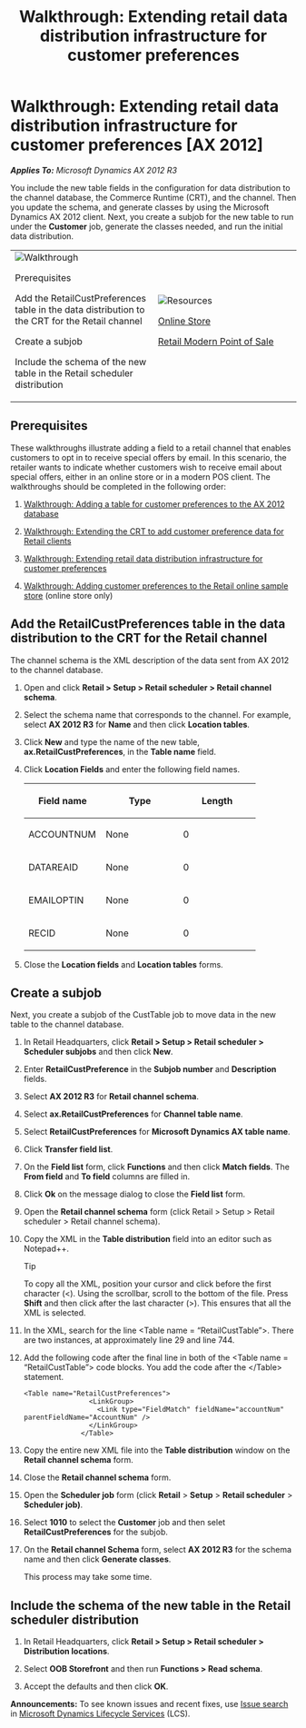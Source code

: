 ﻿---
title: 'Walkthrough: Extending retail data distribution infrastructure for customer preferences'
TOCTitle: 'Walkthrough: Extending retail data distribution'
ms:assetid: 9fac92a4-4ad9-47ca-aa25-ae0c95860495
ms:mtpsurl: https://technet.microsoft.com/en-us/library/Dn720788(v=AX.60)
ms:contentKeyID: 62231589
ms.date: 05/18/2015
mtps_version: v=AX.60
---

# Walkthrough: Extending retail data distribution infrastructure for customer preferences [AX 2012]


_**Applies To:** Microsoft Dynamics AX 2012 R3_

You include the new table fields in the configuration for data distribution to the channel database, the Commerce Runtime (CRT), and the channel. Then you update the schema, and generate classes by using the Microsoft Dynamics AX 2012 client. Next, you create a subjob for the new table to run under the **Customer** job, generate the classes needed, and run the initial data distribution.

<table>
<colgroup>
<col style="width: 50%" />
<col style="width: 50%" />
</colgroup>
<tbody>
<tr class="odd">
<td><img src="images/Dn768211.TopicIcons_Walkthrough(AX.60).png" title="Walkthrough" alt="Walkthrough" />
<p>Prerequisites</p>
<p>Add the RetailCustPreferences table in the data distribution to the CRT for the Retail channel</p>
<p>Create a subjob</p>
<p>Include the schema of the new table in the Retail scheduler distribution</p></td>
<td><img src="images/Dn507140.TopicIcons_Resources(AX.60).png" title="Resources" alt="Resources" />
<p><a href="online-store.md">Online Store</a></p>
<p><a href="retail-modern-point-of-sale.md">Retail Modern Point of Sale</a></p></td>
</tr>
</tbody>
</table>


## Prerequisites

These walkthroughs illustrate adding a field to a retail channel that enables customers to opt in to receive special offers by email. In this scenario, the retailer wants to indicate whether customers wish to receive email about special offers, either in an online store or in a modern POS client. The walkthroughs should be completed in the following order:

1.  [Walkthrough: Adding a table for customer preferences to the AX 2012 database](walkthrough-adding-a-table-for-customer-preferences-to-the-ax-2012-database.md)

2.  [Walkthrough: Extending the CRT to add customer preference data for Retail clients](walkthrough-extending-the-crt-to-add-customer-preference-data-for-retail-clients.md)

3.  [Walkthrough: Extending retail data distribution infrastructure for customer preferences](walkthrough-extending-retail-data-distribution-infrastructure-for-customer-preferences.md)

4.  [Walkthrough: Adding customer preferences to the Retail online sample store](walkthrough-adding-customer-preferences-to-the-retail-online-sample-store.md) (online store only)

## Add the RetailCustPreferences table in the data distribution to the CRT for the Retail channel

The channel schema is the XML description of the data sent from AX 2012 to the channel database.

1.  Open and click **Retail \> Setup \> Retail scheduler \> Retail channel schema**.

2.  Select the schema name that corresponds to the channel. For example, select **AX 2012 R3** for **Name** and then click **Location tables**.

3.  Click **New** and type the name of the new table, **ax.RetailCustPreferences**, in the **Table name** field.

4.  Click **Location Fields** and enter the following field names.
    
    <table>
    <colgroup>
    <col style="width: 33%" />
    <col style="width: 33%" />
    <col style="width: 33%" />
    </colgroup>
    <thead>
    <tr class="header">
    <th><p>Field name</p></th>
    <th><p>Type</p></th>
    <th><p>Length</p></th>
    </tr>
    </thead>
    <tbody>
    <tr class="odd">
    <td><p>ACCOUNTNUM</p></td>
    <td><p>None</p></td>
    <td><p>0</p></td>
    </tr>
    <tr class="even">
    <td><p>DATAREAID</p></td>
    <td><p>None</p></td>
    <td><p>0</p></td>
    </tr>
    <tr class="odd">
    <td><p>EMAILOPTIN</p></td>
    <td><p>None</p></td>
    <td><p>0</p></td>
    </tr>
    <tr class="even">
    <td><p>RECID</p></td>
    <td><p>None</p></td>
    <td><p>0</p></td>
    </tr>
    </tbody>
    </table>


5.  Close the **Location fields** and **Location tables** forms.

## Create a subjob

Next, you create a subjob of the CustTable job to move data in the new table to the channel database.

1.  In Retail Headquarters, click **Retail \> Setup \> Retail scheduler \> Scheduler subjobs** and then click **New**.

2.  Enter **RetailCustPreference** in the **Subjob number** and **Description** fields.

3.  Select **AX 2012 R3** for **Retail channel schema**.

4.  Select **ax.RetailCustPreferences** for **Channel table name**.

5.  Select **RetailCustPreferences** for **Microsoft Dynamics AX table name**.

6.  Click **Transfer field list**.

7.  On the **Field list** form, click **Functions** and then click **Match fields**. The **From field** and **To field** columns are filled in.

8.  Click **Ok** on the message dialog to close the **Field list** form.

9.  Open the **Retail channel schema** form (click Retail \> Setup \> Retail scheduler \> Retail channel schema).

10. Copy the XML in the **Table distribution** field into an editor such as Notepad++.
    

    > [!TIP]
    > <P>To copy all the XML, position your cursor and click before the first character (&lt;). Using the scrollbar, scroll to the bottom of the file. Press <STRONG>Shift</STRONG> and then click after the last character (&gt;). This ensures that all the XML is selected.</P>



11. In the XML, search for the line \<Table name = “RetailCustTable”\>. There are two instances, at approximately line 29 and line 744.

12. Add the following code after the final line in both of the \<Table name = “RetailCustTable”\> code blocks. You add the code after the \</Table\> statement.
    
        <Table name="RetailCustPreferences">
                        <LinkGroup>
                          <Link type="FieldMatch" fieldName="accountNum" parentFieldName="AccountNum" />
                        </LinkGroup>
                      </Table>


13. Copy the entire new XML file into the **Table distribution** window on the **Retail channel schema** form.

14. Close the **Retail channel schema** form.

15. Open the **Scheduler job** form (click **Retail** \> **Setup** \> **Retail scheduler** \> **Scheduler job)**.

16. Select **1010** to select the **Customer** job and then selet **RetailCustPreferences** for the subjob.

17. On the **Retail channel Schema** form, select **AX 2012 R3** for the schema name and then click **Generate classes**.
    
    This process may take some time.

## Include the schema of the new table in the Retail scheduler distribution

1.  In Retail Headquarters, click **Retail \> Setup \> Retail scheduler \> Distribution locations**.

2.  Select **OOB Storefront** and then run **Functions \> Read schema**.

3.  Accept the defaults and then click **OK**.

  
**Announcements:** To see known issues and recent fixes, use [Issue search](http://go.microsoft.com/fwlink/?linkid=389258) in [Microsoft Dynamics Lifecycle Services](http://go.microsoft.com/fwlink/?linkid=306505) (LCS).

